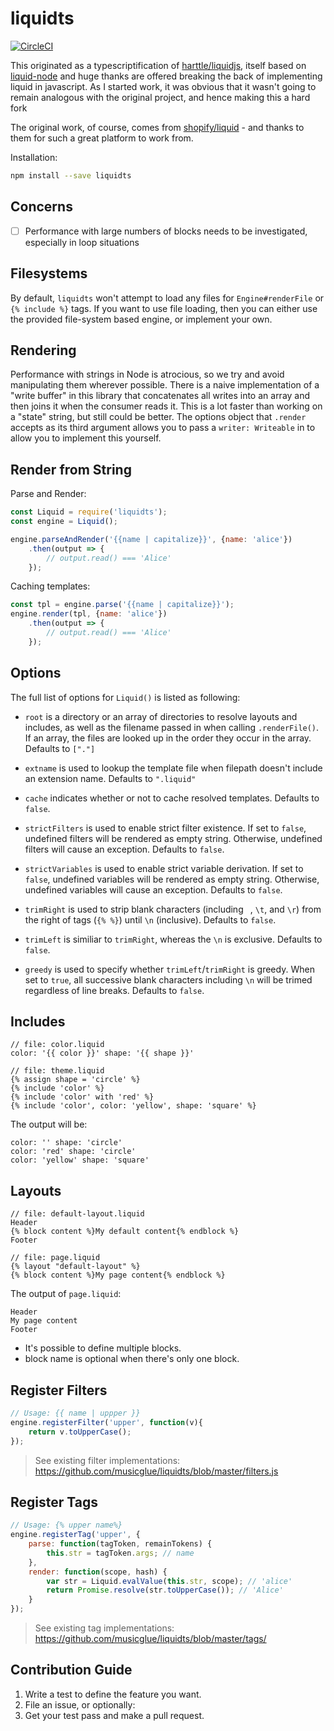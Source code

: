 # liquidts

[![CircleCI](https://circleci.com/gh/musicglue/liquidts/tree/master.svg?style=svg)](https://circleci.com/gh/musicglue/liquidts/tree/master)

This originated as a typescriptification of [harttle/liquidjs][harrtle/liquidjs], itself based on [liquid-node][liquid-node]
and huge thanks are offered breaking the back of implementing liquid in javascript. As I started work, it was obvious
that it wasn't going to remain analogous with the original project, and hence making this a hard fork

The original work, of course, comes from [shopify/liquid][shopify/liquid] - and thanks to them for such a great platform
to work from.

Installation:

```bash
npm install --save liquidts
```

## Concerns

- [ ] Performance with large numbers of blocks needs to be investigated, especially in loop situations

## Filesystems

By default, `liquidts` won't attempt to load any files for `Engine#renderFile` or `{% include %}` tags. If you want to use
file loading, then you can either use the provided file-system based engine, or implement your own.

## Rendering

Performance with strings in Node is atrocious, so we try and avoid manipulating them wherever possible. There is a naive
implementation of a "write buffer" in this library that concatenates all writes into an array and then joins it when the
consumer reads it. This is a lot faster than working on a "state" string, but still could be better. The options object
that `.render` accepts as its third argument allows you to pass a `writer: Writeable` in to allow you to implement this
yourself.

## Render from String

Parse and Render:

```javascript
const Liquid = require('liquidts');
const engine = Liquid();

engine.parseAndRender('{{name | capitalize}}', {name: 'alice'})
    .then(output => {
        // output.read() === 'Alice'
    });
```

Caching templates:

```javascript
const tpl = engine.parse('{{name | capitalize}}');
engine.render(tpl, {name: 'alice'})
    .then(output => {
        // output.read() === 'Alice'
    });
```

## Options

The full list of options for `Liquid()` is listed as following:

* `root` is a directory or an array of directories to resolve layouts and includes, as well as the filename passed in when calling `.renderFile()`.
If an array, the files are looked up in the order they occur in the array.
Defaults to `["."]`

* `extname` is used to lookup the template file when filepath doesn't include an extension name. Defaults to `".liquid"`

* `cache` indicates whether or not to cache resolved templates. Defaults to `false`.

* `strictFilters` is used to enable strict filter existence. If set to `false`, undefined filters will be rendered as empty string. Otherwise, undefined filters will cause an exception. Defaults to `false`.

* `strictVariables` is used to enable strict variable derivation.
If set to `false`, undefined variables will be rendered as empty string.
Otherwise, undefined variables will cause an exception. Defaults to `false`.

* `trimRight` is used to strip blank characters (including ` `, `\t`, and `\r`) from the right of tags (`{% %}`) until `\n` (inclusive). Defaults to `false`.

* `trimLeft` is similiar to `trimRight`, whereas the `\n` is exclusive. Defaults to `false`.

* `greedy` is used to specify whether `trimLeft`/`trimRight` is greedy. When set to `true`, all successive blank characters including `\n` will be trimed regardless of line breaks. Defaults to `false`.

## Includes

```
// file: color.liquid
color: '{{ color }}' shape: '{{ shape }}'

// file: theme.liquid
{% assign shape = 'circle' %}
{% include 'color' %}
{% include 'color' with 'red' %}
{% include 'color', color: 'yellow', shape: 'square' %}
```

The output will be:

```
color: '' shape: 'circle'
color: 'red' shape: 'circle'
color: 'yellow' shape: 'square'
```

## Layouts

```
// file: default-layout.liquid
Header
{% block content %}My default content{% endblock %}
Footer

// file: page.liquid
{% layout "default-layout" %}
{% block content %}My page content{% endblock %}
```

The output of `page.liquid`:

```
Header
My page content
Footer
```

* It's possible to define multiple blocks.
* block name is optional when there's only one block.

## Register Filters

```javascript
// Usage: {{ name | uppper }}
engine.registerFilter('upper', function(v){
    return v.toUpperCase();
});
```

> See existing filter implementations: <https://github.com/musicglue/liquidts/blob/master/filters.js>

## Register Tags

```javascript
// Usage: {% upper name%}
engine.registerTag('upper', {
    parse: function(tagToken, remainTokens) {
        this.str = tagToken.args; // name
    },
    render: function(scope, hash) {
        var str = Liquid.evalValue(this.str, scope); // 'alice'
        return Promise.resolve(str.toUpperCase()); // 'Alice'
    }
});
```

> See existing tag implementations: <https://github.com/musicglue/liquidts/blob/master/tags/>

## Contribution Guide

1. Write a test to define the feature you want.
2. File an issue, or optionally:
3. Get your test pass and make a pull request.

[harrtle/liquidjs]: https://github.com/harrtle/liquidjs
[liquid-node]: https://github.com/sirlantis/liquid-node
[shopify/liquid]: https://shopify.github.io/liquid/
[releases]: https://github.com/musicglue/liquidts/releases

